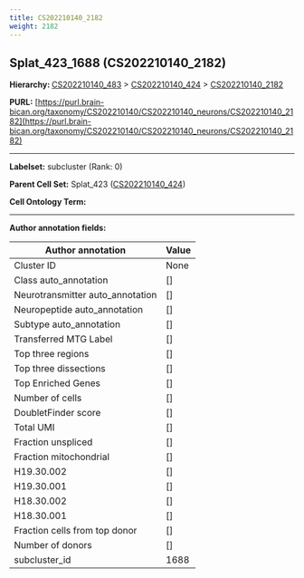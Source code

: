 ```yaml
---
title: CS202210140_2182
weight: 2182
---
```

## Splat_423_1688 (CS202210140_2182)
<b>Hierarchy: </b>
[CS202210140_483](../CS202210140_483) >
[CS202210140_424](../CS202210140_424) >
[CS202210140_2182](../CS202210140_2182)

**PURL:** [https://purl.brain-bican.org/taxonomy/CS202210140/CS202210140_neurons/CS202210140_2182](https://purl.brain-bican.org/taxonomy/CS202210140/CS202210140_neurons/CS202210140_2182)

---


**Labelset:** subcluster (Rank: 0)

**Parent Cell Set:** Splat_423 ([CS202210140_424](../CS202210140_424))



**Cell Ontology Term:** 

[MARKER GENES.]: #


---

[TRANSFERRED ANNOTATIONS.]: #


[AUTHOR ANNOTATION FIELDS.]: #


**Author annotation fields:**

| Author annotation | Value |
|-------------------|-------|
|Cluster ID|None|
|Class auto_annotation|[]|
|Neurotransmitter auto_annotation|[]|
|Neuropeptide auto_annotation|[]|
|Subtype auto_annotation|[]|
|Transferred MTG Label|[]|
|Top three regions|[]|
|Top three dissections|[]|
|Top Enriched Genes|[]|
|Number of cells|[]|
|DoubletFinder score|[]|
|Total UMI|[]|
|Fraction unspliced|[]|
|Fraction mitochondrial|[]|
|H19.30.002|[]|
|H19.30.001|[]|
|H18.30.002|[]|
|H18.30.001|[]|
|Fraction cells from top donor|[]|
|Number of donors|[]|
|subcluster_id|1688|
